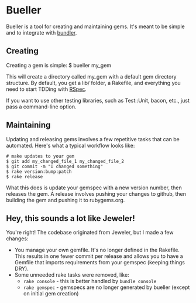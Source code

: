 # Bueller

Bueller is a tool for creating and maintaining gems. It's meant to be simple and to integrate with [bundler](http://gembundler.com).

## Creating

Creating a gem is simple:
    $ bueller my_gem

This will create a directory called my_gem with a default gem directory structure. By default, you get a lib/ folder, a Rakefile, and everything you need to start TDDing with [RSpec](http://rspec.info).

If you want to use other testing libraries, such as Test::Unit, bacon, etc., just pass a command-line option.

## Maintaining

Updating and releasing gems involves a few repetitive tasks that can be automated. Here's what a typical workflow looks like:

    # make updates to your gem
    $ git add my_changed_file_1 my_changed_file_2
    $ git commit -m "I changed something"
    $ rake version:bump:patch
    $ rake release

What this does is update your gemspec with a new version number, then releases the gem. A release involves pushing your changes to github, then building the gem and pushing it to rubygems.org.

## Hey, this sounds a lot like Jeweler!

You're right! The codebase originated from Jeweler, but I made a few changes:
* You manage your own gemfile. It's no longer defined in the Rakefile. This results in one fewer commit per release and allows you to have a Gemfile that imports requirements from your gemspec (keeping things DRY).
* Some unneeded rake tasks were removed, like:
  * `rake console` - this is better handled by `bundle console`
  * `rake gemspec` - gemspecs are no longer generated by bueller (except on initial gem creation)
